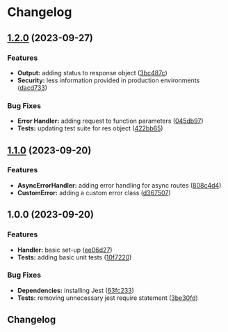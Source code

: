# Changelog

## [1.2.0](https://github.com/josephdaw/error-handler/compare/v1.1.0...v1.2.0) (2023-09-27)


### Features

* **Output:** adding status to response object ([3bc487c](https://github.com/josephdaw/error-handler/commit/3bc487c47678b30dce5356737cee8d643c86b5f9))
* **Security:** less information provided in production environments ([dacd733](https://github.com/josephdaw/error-handler/commit/dacd7333a766dda3c6536e675828dc169c7972cf))


### Bug Fixes

* **Error Handler:** adding request to function parameters ([045db97](https://github.com/josephdaw/error-handler/commit/045db97b08a282e0ca99b260b957abb7f5b5debd))
* **Tests:** updating test suite for res object ([422bb65](https://github.com/josephdaw/error-handler/commit/422bb65f6731afe069d31c174f0a82f7573ddd4b))

## [1.1.0](https://github.com/josephdaw/error-handler/compare/v1.0.0...v1.1.0) (2023-09-20)


### Features

* **AsyncErrorHandler:** adding error handling for async routes ([808c4d4](https://github.com/josephdaw/error-handler/commit/808c4d4275401701c76e81d0d213bb2e4750b6e6))
* **CustomError:** adding a custom error class ([d367507](https://github.com/josephdaw/error-handler/commit/d36750713e7d47382ed4c27b9544c64a22c21577))

## 1.0.0 (2023-09-20)


### Features

* **Handler:** basic set-up ([ee06d27](https://github.com/josephdaw/error-handler/commit/ee06d279de741173b596f24f1449c192ea96921f))
* **Tests:** adding basic unit tests ([10f7220](https://github.com/josephdaw/error-handler/commit/10f72202a2c6275f98ca72b784be4e215a9da56f))


### Bug Fixes

* **Dependencies:** installing Jest ([63fc233](https://github.com/josephdaw/error-handler/commit/63fc2339ec35a72a35648c6ffd9aa5e6647023a8))
* **Tests:** removing unnecessary jest require statement ([3be30fd](https://github.com/josephdaw/error-handler/commit/3be30fdc869d107b1f5114eaee16bd9a4e9c4618))

## Changelog
